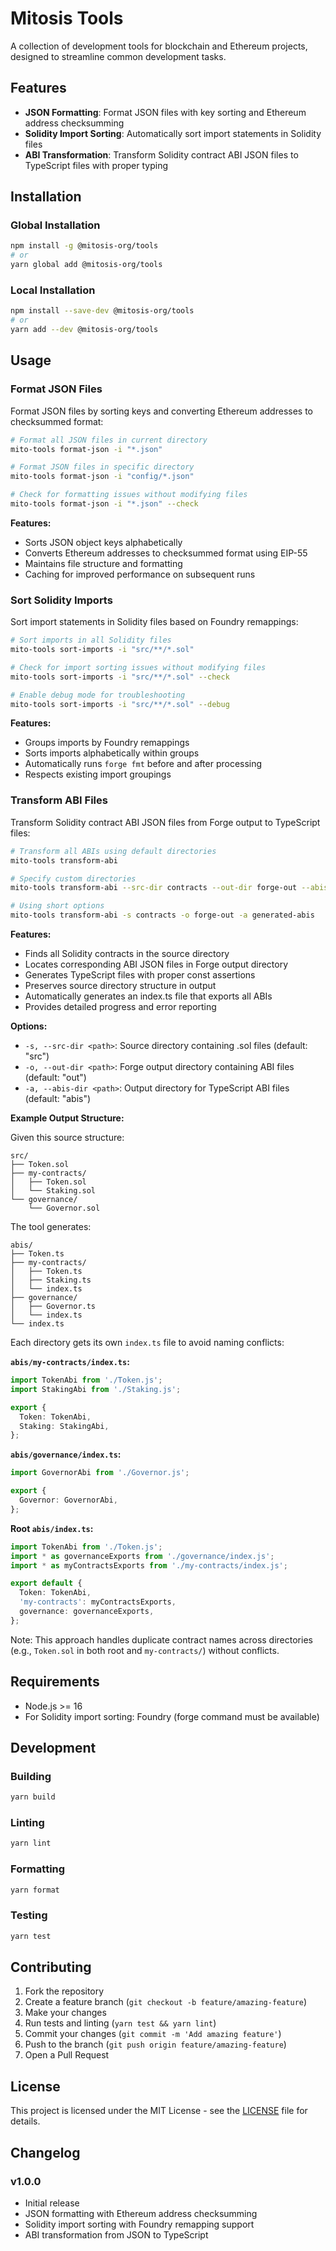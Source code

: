 # Mitosis Tools

A collection of development tools for blockchain and Ethereum projects, designed to streamline common development tasks.

## Features

- **JSON Formatting**: Format JSON files with key sorting and Ethereum address checksumming
- **Solidity Import Sorting**: Automatically sort import statements in Solidity files
- **ABI Transformation**: Transform Solidity contract ABI JSON files to TypeScript files with proper typing

## Installation

### Global Installation

```bash
npm install -g @mitosis-org/tools
# or
yarn global add @mitosis-org/tools
```

### Local Installation

```bash
npm install --save-dev @mitosis-org/tools
# or
yarn add --dev @mitosis-org/tools
```

## Usage

### Format JSON Files

Format JSON files by sorting keys and converting Ethereum addresses to checksummed format:

```bash
# Format all JSON files in current directory
mito-tools format-json -i "*.json"

# Format JSON files in specific directory
mito-tools format-json -i "config/*.json"

# Check for formatting issues without modifying files
mito-tools format-json -i "*.json" --check
```

**Features:**

- Sorts JSON object keys alphabetically
- Converts Ethereum addresses to checksummed format using EIP-55
- Maintains file structure and formatting
- Caching for improved performance on subsequent runs

### Sort Solidity Imports

Sort import statements in Solidity files based on Foundry remappings:

```bash
# Sort imports in all Solidity files
mito-tools sort-imports -i "src/**/*.sol"

# Check for import sorting issues without modifying files
mito-tools sort-imports -i "src/**/*.sol" --check

# Enable debug mode for troubleshooting
mito-tools sort-imports -i "src/**/*.sol" --debug
```

**Features:**

- Groups imports by Foundry remappings
- Sorts imports alphabetically within groups
- Automatically runs `forge fmt` before and after processing
- Respects existing import groupings

### Transform ABI Files

Transform Solidity contract ABI JSON files from Forge output to TypeScript files:

```bash
# Transform all ABIs using default directories
mito-tools transform-abi

# Specify custom directories
mito-tools transform-abi --src-dir contracts --out-dir forge-out --abis-dir generated-abis

# Using short options
mito-tools transform-abi -s contracts -o forge-out -a generated-abis
```

**Features:**

- Finds all Solidity contracts in the source directory
- Locates corresponding ABI JSON files in Forge output directory
- Generates TypeScript files with proper const assertions
- Preserves source directory structure in output
- Automatically generates an index.ts file that exports all ABIs
- Provides detailed progress and error reporting

**Options:**

- `-s, --src-dir <path>`: Source directory containing .sol files (default: "src")
- `-o, --out-dir <path>`: Forge output directory containing ABI files (default: "out")
- `-a, --abis-dir <path>`: Output directory for TypeScript ABI files (default: "abis")

**Example Output Structure:**

Given this source structure:

```
src/
├── Token.sol
├── my-contracts/
│   ├── Token.sol
│   └── Staking.sol
└── governance/
    └── Governor.sol
```

The tool generates:

```
abis/
├── Token.ts
├── my-contracts/
│   ├── Token.ts
│   ├── Staking.ts
│   └── index.ts
├── governance/
│   ├── Governor.ts
│   └── index.ts
└── index.ts
```

Each directory gets its own `index.ts` file to avoid naming conflicts:

**`abis/my-contracts/index.ts`:**

```typescript
import TokenAbi from './Token.js';
import StakingAbi from './Staking.js';

export {
  Token: TokenAbi,
  Staking: StakingAbi,
};
```

**`abis/governance/index.ts`:**

```typescript
import GovernorAbi from './Governor.js';

export {
  Governor: GovernorAbi,
};
```

**Root `abis/index.ts`:**

```typescript
import TokenAbi from './Token.js';
import * as governanceExports from './governance/index.js';
import * as myContractsExports from './my-contracts/index.js';

export default {
  Token: TokenAbi,
  'my-contracts': myContractsExports,
  governance: governanceExports,
};
```

Note: This approach handles duplicate contract names across directories (e.g., `Token.sol` in both root and `my-contracts/`) without conflicts.

## Requirements

- Node.js >= 16
- For Solidity import sorting: Foundry (forge command must be available)

## Development

### Building

```bash
yarn build
```

### Linting

```bash
yarn lint
```

### Formatting

```bash
yarn format
```

### Testing

```bash
yarn test
```

## Contributing

1. Fork the repository
2. Create a feature branch (`git checkout -b feature/amazing-feature`)
3. Make your changes
4. Run tests and linting (`yarn test && yarn lint`)
5. Commit your changes (`git commit -m 'Add amazing feature'`)
6. Push to the branch (`git push origin feature/amazing-feature`)
7. Open a Pull Request

## License

This project is licensed under the MIT License - see the [LICENSE](LICENSE) file for details.

## Changelog

### v1.0.0

- Initial release
- JSON formatting with Ethereum address checksumming
- Solidity import sorting with Foundry remapping support
- ABI transformation from JSON to TypeScript
